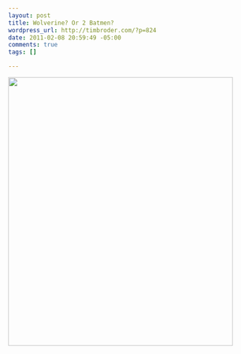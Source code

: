 ```yaml
--- 
layout: post
title: Wolverine? Or 2 Batmen?
wordpress_url: http://timbroder.com/?p=824
date: 2011-02-08 20:59:49 -05:00
comments: true
tags: []

---
```

<img class="alignnone" title="http://www.igeektrooper.com/wp-content/uploads/2011/02/wolverinebatmen.jpg" src="http://www.igeektrooper.com/wp-content/uploads/2011/02/wolverinebatmen.jpg" alt="" width="456" height="545" />
